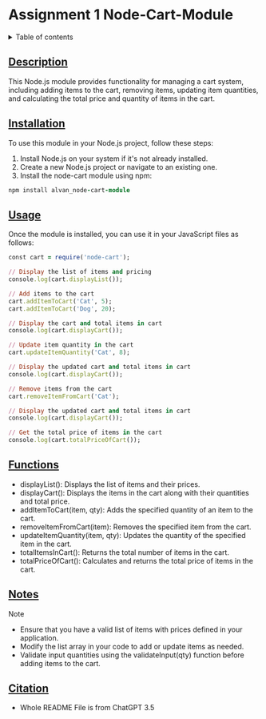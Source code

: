 # Assignment 1 Node-Cart-Module

<details>
<summary>Table of contents</summary>

## Table of contents

- [Description](#description)
- [Installation](#installation)
- [Usage](#usage)
- [Functions](#functions)
- [Notes](#notes)
- [Citation](#citation)

</details>

## [Description](#assignment-1-node-cart-module)

This Node.js module provides functionality for managing a cart system, including adding items to the cart, removing items, updating item quantities, and calculating the total price and quantity of items in the cart.

## [Installation](#assignment-1-node-cart-module)

To use this module in your Node.js project, follow these steps:

1. Install Node.js on your system if it's not already installed.
2. Create a new Node.js project or navigate to an existing one.
3. Install the node-cart module using npm:

```ruby
npm install alvan_node-cart-module
```

## [Usage](#assignment-1-node-cart-module)

Once the module is installed, you can use it in your JavaScript files as follows:

```ruby
const cart = require('node-cart');

// Display the list of items and pricing
console.log(cart.displayList());

// Add items to the cart
cart.addItemToCart('Cat', 5);
cart.addItemToCart('Dog', 20);

// Display the cart and total items in cart
console.log(cart.displayCart());

// Update item quantity in the cart
cart.updateItemQuantity('Cat', 8);

// Display the updated cart and total items in cart
console.log(cart.displayCart());

// Remove items from the cart
cart.removeItemFromCart('Cat');

// Display the updated cart and total items in cart
console.log(cart.displayCart());

// Get the total price of items in the cart
console.log(cart.totalPriceOfCart());

```

## [Functions](#assignment-1-node-cart-module)

- displayList(): Displays the list of items and their prices.
- displayCart(): Displays the items in the cart along with their quantities and total price.
- addItemToCart(item, qty): Adds the specified quantity of an item to the cart.
- removeItemFromCart(item): Removes the specified item from the cart.
- updateItemQuantity(item, qty): Updates the quantity of the specified item in the cart.
- totalItemsInCart(): Returns the total number of items in the cart.
- totalPriceOfCart(): Calculates and returns the total price of items in the cart.

## [Notes](#assignment-1-node-cart-module)

> [!NOTE]

- Ensure that you have a valid list of items with prices defined in your application.
- Modify the list array in your code to add or update items as needed.
- Validate input quantities using the validateInput(qty) function before adding items to the cart.

## [Citation](#assignment-1-node-cart-module)

- Whole README File is from ChatGPT 3.5
